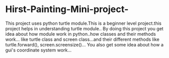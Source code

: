 # Hirst-Painting-Mini-project-
This project uses python turtle module.This is a beginner level project.this project helps in understanding turtle module..
By doing this project you get idea about how module work in python..how classes and their methods work...
like turtle class and screen class...and their different methods like turtle.forward(), screen.screensize()...
You also get some idea about how a gui's coordinate system work...
